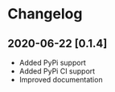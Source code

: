 # Changelog

## 2020-06-22 [0.1.4]

- Added PyPi support
- Added PyPi CI support
- Improved documentation
